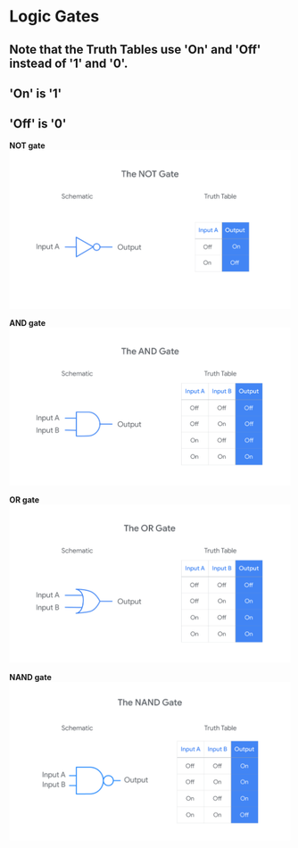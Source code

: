 # Logic Gates

## Note that the Truth Tables use 'On' and 'Off' instead of '1' and '0'.
## 'On' is '1'
## 'Off' is '0'

**NOT gate**
![NOT gate](/src/images/image2.png)

**AND gate**
![AND gate](/src/images/image8.png)

**OR gate**
![OR gate](/src/images/image5.png)

**NAND gate**
![NAND gate](/src/images/image3.png)
